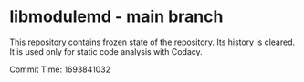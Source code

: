 # libmodulemd - main branch

This repository contains frozen state of the repository.
Its history is cleared. It is used only for static code
analysis with Codacy.

Commit Time: 1693841032